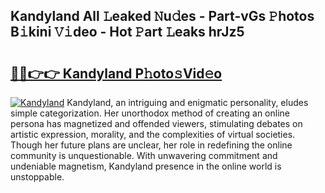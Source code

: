 ## Kandyland All 𝙻eaked 𝙽u𝚍es - Part-vGs 𝙿hotos B𝚒kini 𝚅𝚒deo - Hot 𝙿art 𝙻eaks hrJz5

# <h2><a href="http://ld74r7c.urlbe.top/?page=Kandyland">🔗🔗👉👉 Kandyland P𝚑oto𝚜Vid𝚎o</a></h2>

[![Kandyland](https://i.imgur.com/eBuTRDB.gif)](http://ld74r7c.urlbe.top/?page=Kandyland)
Kandyland, an intriguing and enigmatic personality, eludes simple categorization. Her unorthodox method of creating an online persona has magnetized and offended viewers, stimulating debates on artistic expression, morality, and the complexities of virtual societies. Though her future plans are unclear, her role in redefining the online community is unquestionable. With unwavering commitment and undeniable magnetism, Kandyland presence in the online world is unstoppable.
